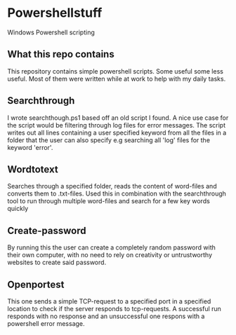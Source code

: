 # Powershellstuff

Windows Powershell scripting

## What this repo contains
This repository contains simple powershell scripts. Some useful some less useful. Most of them were written while at work to help with my daily tasks.

## Searchthrough
I wrote searchthough.ps1 based off an old script I found. A nice use case for the script would be filtering through log files for error messages. The script writes out all lines containing a user specified keyword from all the files in a folder that the user can also specify e.g searching all 'log' files for the keyword 'error'.

## Wordtotext
Searches through a specified folder, reads the content of word-files and converts them to .txt-files. Used this in combination with the searchthrough tool to run through multiple word-files and search for a few key words quickly

## Create-password
By running this the user can create a completely random password with their own computer, with no need to rely on creativity or untrustworthy websites to create said password.

## Openportest
This one sends a simple TCP-request to a specified port in a specified location to check if the server responds to tcp-requests. A successful run responds with no response and an unsuccessful one respons with a powershell error message.
